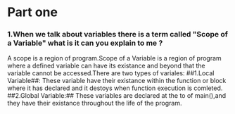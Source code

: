 # Part one

### 1.When we talk about variables there is a term called "Scope of a Variable" what is it can you explain to me ?
A scope is a region of program.Scope of a Variable is a region of program where a defined variable can have its existance and beyond that the variable cannot be accessed.There are two types of variales:
##1.Local Variable##: These variable have their existance within the function or block where it has declared and it destoys when function execution is comleted.
##2.Global Variable:## These variables are declared at the to of main(),and they have their existance throughout the life of the program.
